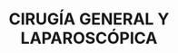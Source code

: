 ---
layout: ../../layouts/MarkdownPostLayout.astro
title: CIRUGÍA GENERAL Y LAPAROSCÓPICA
description: "Atendemos y realizamos procedimientos quirúrgicos, tanto convencionales como mínimamente invasivos, para tratar diversas patologías."
image:
    url: "/quirofano2.webp"
    alt: "imagenquir2"
tags: ["astro", "learning in public", "setbacks", "community"]
---